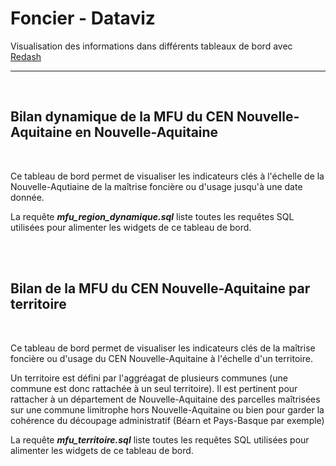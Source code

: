 # Foncier - Dataviz

Visualisation des informations dans différents tableaux de bord avec [Redash](https://redash.io/)
<br>

----

<br>

## Bilan dynamique de la MFU du CEN Nouvelle-Aquitaine en Nouvelle-Aquitaine

<br>

Ce tableau de bord permet de visualiser les indicateurs clés à l'échelle de la Nouvelle-Aqutiaine de la maîtrise foncière ou d'usage jusqu'à une date donnée.


La requête ***mfu_region_dynamique.sql*** liste toutes les requêtes SQL utilisées pour alimenter les widgets de ce tableau de bord.


<br>
<br>

## Bilan de la MFU du CEN Nouvelle-Aquitaine par territoire 

<br>

Ce tableau de bord permet de visualiser les indicateurs clés de la maîtrise foncière ou d'usage du CEN Nouvelle-Aquitaine à l'échelle d'un territoire.

Un territoire est défini par l'aggréagat de plusieurs communes (une commune est donc rattachée à un seul territoire). Il est pertinent pour rattacher à un département de Nouvelle-Aquitaine des parcelles maîtrisées sur une commune limitrophe hors Nouvelle-Aquitaine ou bien pour garder la cohérence du découpage administratif (Béarn et Pays-Basque par exemple)

La requête ***mfu_territoire.sql*** liste toutes les requêtes SQL utilisées pour alimenter les widgets de ce tableau de bord.

<br>
